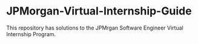 # JPMorgan-Virtual-Internship-Guide
This repository has solutions to the JPMrgan Software Engineer Virtual Internship Program.
